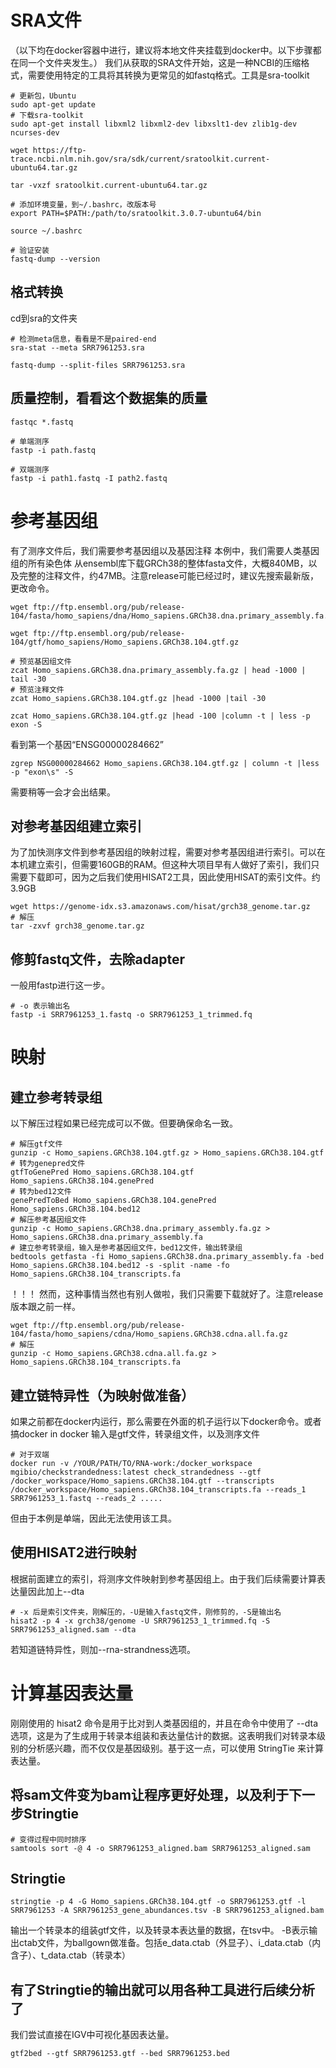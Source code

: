 # SRA文件
（以下均在docker容器中进行，建议将本地文件夹挂载到docker中。以下步骤都在同一个文件夹发生。）
我们从获取的SRA文件开始，这是一种NCBI的压缩格式，需要使用特定的工具将其转换为更常见的如fastq格式。工具是sra-toolkit

```
# 更新包，Ubuntu
sudo apt-get update 
# 下载sra-toolkit
sudo apt-get install libxml2 libxml2-dev libxslt1-dev zlib1g-dev ncurses-dev

wget https://ftp-trace.ncbi.nlm.nih.gov/sra/sdk/current/sratoolkit.current-ubuntu64.tar.gz

tar -vxzf sratoolkit.current-ubuntu64.tar.gz

# 添加环境变量，到~/.bashrc，改版本号
export PATH=$PATH:/path/to/sratoolkit.3.0.7-ubuntu64/bin

source ~/.bashrc

# 验证安装
fastq-dump --version
```
## 格式转换
cd到sra的文件夹
```
# 检测meta信息，看看是不是paired-end
sra-stat --meta SRR7961253.sra

fastq-dump --split-files SRR7961253.sra

```

## 质量控制，看看这个数据集的质量
```
fastqc *.fastq

# 单端测序
fastp -i path.fastq 

# 双端测序
fastp -i path1.fastq -I path2.fastq
```

# 参考基因组
有了测序文件后，我们需要参考基因组以及基因注释
本例中，我们需要人类基因组的所有染色体
从ensembl库下载GRCh38的整体fasta文件，大概840MB，以及完整的注释文件，约47MB。注意release可能已经过时，建议先搜索最新版，更改命令。
```
wget ftp://ftp.ensembl.org/pub/release-104/fasta/homo_sapiens/dna/Homo_sapiens.GRCh38.dna.primary_assembly.fa.gz

wget ftp://ftp.ensembl.org/pub/release-104/gtf/homo_sapiens/Homo_sapiens.GRCh38.104.gtf.gz

# 预览基因组文件
zcat Homo_sapiens.GRCh38.dna.primary_assembly.fa.gz | head -1000 | tail -30
# 预览注释文件
zcat Homo_sapiens.GRCh38.104.gtf.gz |head -1000 |tail -30

zcat Homo_sapiens.GRCh38.104.gtf.gz |head -100 |column -t | less -p exon -S

```
看到第一个基因“ENSG00000284662”

```
zgrep NSG00000284662 Homo_sapiens.GRCh38.104.gtf.gz | column -t |less -p "exon\s" -S
```
需要稍等一会才会出结果。

## 对参考基因组建立索引
为了加快测序文件到参考基因组的映射过程，需要对参考基因组进行索引。可以在本机建立索引，但需要160GB的RAM。但这种大项目早有人做好了索引，我们只需要下载即可，因为之后我们使用HISAT2工具，因此使用HISAT的索引文件。约3.9GB
```
wget https://genome-idx.s3.amazonaws.com/hisat/grch38_genome.tar.gz
# 解压
tar -zxvf grch38_genome.tar.gz
```

## 修剪fastq文件，去除adapter
一般用fastp进行这一步。
```
# -o 表示输出名
fastp -i SRR7961253_1.fastq -o SRR7961253_1_trimmed.fq
```


# 映射
## 建立参考转录组
以下解压过程如果已经完成可以不做。但要确保命名一致。
```
# 解压gtf文件
gunzip -c Homo_sapiens.GRCh38.104.gtf.gz > Homo_sapiens.GRCh38.104.gtf
# 转为genepred文件
gtfToGenePred Homo_sapiens.GRCh38.104.gtf Homo_sapiens.GRCh38.104.genePred
# 转为bed12文件
genePredToBed Homo_sapiens.GRCh38.104.genePred Homo_sapiens.GRCh38.104.bed12
# 解压参考基因组文件
gunzip -c Homo_sapiens.GRCh38.dna.primary_assembly.fa.gz > Homo_sapiens.GRCh38.dna.primary_assembly.fa
# 建立参考转录组，输入是参考基因组文件，bed12文件，输出转录组
bedtools getfasta -fi Homo_sapiens.GRCh38.dna.primary_assembly.fa -bed Homo_sapiens.GRCh38.104.bed12 -s -split -name -fo Homo_sapiens.GRCh38.104_transcripts.fa
```
！！！
然而，这种事情当然也有别人做啦，我们只需要下载就好了。注意release版本跟之前一样。
```
wget ftp://ftp.ensembl.org/pub/release-104/fasta/homo_sapiens/cdna/Homo_sapiens.GRCh38.cdna.all.fa.gz
# 解压
gunzip -c Homo_sapiens.GRCh38.cdna.all.fa.gz > Homo_sapiens.GRCh38.104_transcripts.fa

```

## 建立链特异性（为映射做准备）
如果之前都在docker内运行，那么需要在外面的机子运行以下docker命令。或者搞docker in docker
输入是gtf文件，转录组文件，以及测序文件
```
# 对于双端
docker run -v /YOUR/PATH/TO/RNA-work:/docker_workspace mgibio/checkstrandedness:latest check_strandedness --gtf /docker_workspace/Homo_sapiens.GRCh38.104.gtf --transcripts /docker_workspace/Homo_sapiens.GRCh38.104_transcripts.fa --reads_1 SRR7961253_1.fastq --reads_2 .....
```
但由于本例是单端，因此无法使用该工具。

## 使用HISAT2进行映射
根据前面建立的索引，将测序文件映射到参考基因组上。由于我们后续需要计算表达量因此加上--dta
```
# -x 后是索引文件夹，刚解压的，-U是输入fastq文件，刚修剪的，-S是输出名
hisat2 -p 4 -x grch38/genome -U SRR7961253_1_trimmed.fq -S SRR7961253_aligned.sam --dta

```
若知道链特异性，则加--rna-strandness选项。

# 计算基因表达量
刚刚使用的 hisat2 命令是用于比对到人类基因组的，并且在命令中使用了 --dta 选项，这是为了生成用于转录本组装和表达量估计的数据。这表明我们对转录本级别的分析感兴趣，而不仅仅是基因级别。基于这一点，可以使用 StringTie 来计算表达量。
## 将sam文件变为bam让程序更好处理，以及利于下一步Stringtie

```
# 变得过程中同时排序
samtools sort -@ 4 -o SRR7961253_aligned.bam SRR7961253_aligned.sam
```

## Stringtie
```
stringtie -p 4 -G Homo_sapiens.GRCh38.104.gtf -o SRR7961253.gtf -l SRR7961253 -A SRR7961253_gene_abundances.tsv -B SRR7961253_aligned.bam
```

输出一个转录本的组装gtf文件，以及转录本表达量的数据，在tsv中。
-B表示输出ctab文件，为ballgown做准备。包括e_data.ctab（外显子）、i_data.ctab（内含子）、t_data.ctab（转录本）

## 有了Stringtie的输出就可以用各种工具进行后续分析了

我们尝试直接在IGV中可视化基因表达量。

```
gtf2bed --gtf SRR7961253.gtf --bed SRR7961253.bed
```
